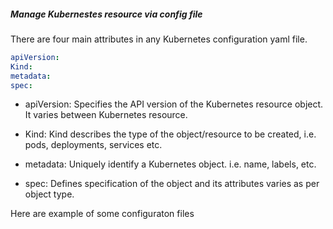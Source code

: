 ##### Manage Kubernestes resource via config file

There are four main attributes in any Kubernetes configuration yaml file. 

```yaml
apiVersion:
Kind:
metadata:
spec:
```

- apiVersion: Specifies the API version of the Kubernetes resource object. It varies between Kubernetes resource.

- Kind: Kind describes the type of the object/resource to be created, i.e. pods, deployments, services etc.

- metadata: Uniquely identify a Kubernetes object. i.e. name, labels, etc.

- spec: Defines specification of the object and its attributes varies as per object type. 

Here are example of some configuraton files

